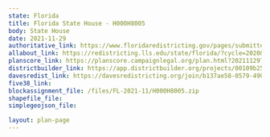 ```yaml
---
state: Florida
title: Florida State House - H000H8005
body: State House
date: 2021-11-29
authoritative_link: https://www.floridaredistricting.gov/pages/submitted-plans
allabout_link: https://redistricting.lls.edu/state/florida/?cycle=2020&level=Congress&startdate=
planscore_link: https://planscore.campaignlegal.org/plan.html?20211129T165719.652421373Z
districtbuilder_link: https://app.districtbuilder.org/projects/00109b25-f3bc-4ab5-a068-78496ffe234e
davesredist_link: https://davesredistricting.org/join/b137ae58-0579-4905-acf4-bc53605746ec
five38_link:
blockassignment_file: /files/FL-2021-11/H000H8005.zip
shapefile_file:
simplegeojson_file:

layout: plan-page
---
```

